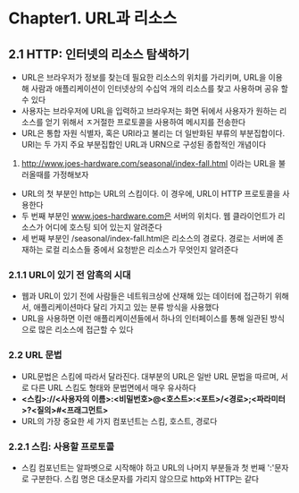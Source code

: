# Chapter1. URL과 리소스

## **2.1 HTTP: 인터넷의 리소스 탐색하기**

- URL은 브라우저가 정보를 찾는데 필요한 리소스의 위치를 가리키며, URL을 이용해 사람과 애플리케이션이 인터넷상의 수십억 개의 리소스를 찾고 사용하며 공유 할 수 있다
- 사용자는 브라우저에 URL을 입력하고 브라우저는 화면 뒤에서 사용자가 원하는 리소스를 얻기 위해서 ㅈ거절한 프로토콜을 사용하여 메시지를 전송한다
- URL은 통합 자원 식별자, 혹은 URI라고 불리는 더 일반화된 부류의 부분집합이다. URI는 두 가지 주요 부분집합인 URL과 URN으로 구성된 종합적인 개념이다

1. http://www.joes-hardware.com/seasonal/index-fall.html 이라는 URL을 불러올때를 가정해보자

- URL의 첫 부분인 http는 URL의 스킴이다. 이 경우에, URL이 HTTP 프로토콜을 사용한다
- 두 번째 부분인 www.joes-hardware.com은 서버의 위치다. 웹 클라이언트가 리소스가 어디에 호스팅 되어 있는지 알려준다
- 세 번째 부분인 /seasonal/index-fall.html은 리소스의 경로다. 경로는 서버에 존재하는 로컬 리소스들 중에서 요청받은 리소스가 무엇인지 알려준다

### **2.1.1 URL이 있기 전 암흑의 시대**

- 웹과 URL이 있기 전에 사람들은 네트워크상에 산재해 있는 데이터에 접근하기 위해서, 애플리케이션마다 달리 가지고 있는 분류 방식을 사용했다
- URL을 사용하면 이런 애플리케이션들에서 하나의 인터페이스를 통해 일관된 방식으로 많은 리소스에 접근할 수 있다

### **2.2 URL 문법**

- URL문법은 스킴에 따라서 달라진다. 대부분의 URL은 일반 URL 문법을 따르며, 서로 다른 URL 스킴도 형태와 문법면에서 매우 유사하다
- **<스킴>://<사용자의 이름>:<비밀번호>@<호스트>:<포트>/<경로>;<파라미터>?<질의>#<프래그먼트>**
- URL의 가장 중요한 세 가지 컴포넌트는 스킴, 호스트, 경로다

### **2.2.1 스킴: 사용할 프로토콜**

- 스킴 컴포넌트는 알파벳으로 시작해야 하고 URL의 나머지 부분들과 첫 번째 ':'문자로 구분한다. 스킴 명은 대소문자를 가리지 않으므로 http와 HTTP는 같다
